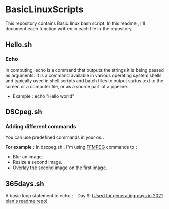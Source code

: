 # BasicLinuxScripts

This repository contains Basic linux bash script.
In this readme , I'll document each function written in each file in the repository.

## Hello.sh

### Echo
In computing, echo is a command that outputs the strings it is being passed as arguments. 
It is a command available in various operating system shells 
and typically used in shell scripts and batch files to output status text to the screen or a computer file, or as a source part of a pipeline.

* Example :
echo "Hello world"

## DSCpeg.sh

### Adding different commands 

You can use predefined commands in your os . 

**For example :**
In dscpeg.sh , I'm using [FFMPEG](https://ffmpeg.org/) commands to :

 - Blur an image.
 - Resize a second image.
 - Overlay the second image on the first image.
 
## 365days.sh

A basic loop statement to echo : - Day $i [(Used for generating days in 2021 plan's readme repo)](https://github.com/MeitanteiAshour/2021Plan#daily-problem-solving-challenges)

